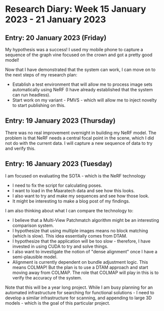 # Research Diary: Week 15 January 2023 - 21 January 2023 #

## Entry: 20 January 2023 (Friday) ##

My hypothesis was a success! I used my mobile phone to capture a sequence of the graph vine focused on the crown and got a pretty good model! 

Now that I have demonstrated that the system can work, I can move on to the next steps of my research plan:
 
* Establish a test environment that will allow me to process image sets automatically using NeRF (I have already established that the system can run headless).
* Start work on my variant - PMVS - which will allow me to inject novelty to start publishing on this.

## Entry: 19 January 2023 (Thursday) ##

There was no real improvement overnight in building my NeRF model. The problem is that NeRF needs a central focal point in the scene, which I did not do with the current data. I will capture a new sequence of data to try and verify this.

## Entry: 16 January 2023 (Tuesday) ##

I am focused on evaluating the SOTA - which is the NeRF technology

* I need to fix the script for calculating poses.
* I want to load in the Maaratech data and see how this looks.
* I also want to try and make my sequences and see how those look.
* It might be interesting to make a blog post of my findings.

I am also thinking about what I can compare the technology to:
* I believe that a Multi-View Patchmatch algorithm might be an interesting comparison system.
* I hypothesize that using multiple images means no block matching (which is slow). This idea essentially comes from DTAM.
* I hypothesize that the application will be too slow - therefore, I have invested in using CUDA to try and solve things.
* I also want to investigate the notion of "dense alignment" once I have a semi-plausible model.
* Alignment is currently dependent on bundle adjustment logic. This means COLMAP! But the plan is to use a DTAM approach and start moving away from COLMAP. The role that COLMAP will play in this is to verify the accuracy of the system.

Note that this will be a year long project. While I am busy planning for an automated infrastructure for searching for functional solutions - I need to develop a similar infrastructure for scanning, and appending to large 3D models - which is the goal of this particular project.